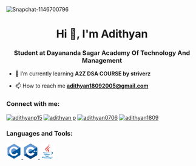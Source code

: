 ![Snapchat-1146700796](https://github.com/user-attachments/assets/069a84dc-6479-4333-a54c-8e3911b9b934)
<h1 align="center">Hi 👋, I'm Adithyan</h1>
<h3 align="center">Student at Dayananda Sagar Academy Of Technology And Management</h3>

- 🌱 I’m currently learning **A2Z DSA COURSE by striverz**

- 📫 How to reach me **adithyan18092005@gmail.com**

<h3 align="left">Connect with me:</h3>
<p align="left">
<a href="https://twitter.com/adithyanp15" target="blank"><img align="center" src="https://raw.githubusercontent.com/rahuldkjain/github-profile-readme-generator/master/src/images/icons/Social/twitter.svg" alt="adithyanp15" height="30" width="40" /></a>
<a href="https://linkedin.com/in/adithyan p" target="blank"><img align="center" src="https://raw.githubusercontent.com/rahuldkjain/github-profile-readme-generator/master/src/images/icons/Social/linked-in-alt.svg" alt="adithyan p" height="30" width="40" /></a>
<a href="https://instagram.com/adithyan0706" target="blank"><img align="center" src="https://raw.githubusercontent.com/rahuldkjain/github-profile-readme-generator/master/src/images/icons/Social/instagram.svg" alt="adithyan0706" height="30" width="40" /></a>
<a href="https://discord.gg/adithyan1809" target="blank"><img align="center" src="https://raw.githubusercontent.com/rahuldkjain/github-profile-readme-generator/master/src/images/icons/Social/discord.svg" alt="adithyan1809" height="30" width="40" /></a>
</p>

<h3 align="left">Languages and Tools:</h3>
<p align="left"> <a href="https://www.cprogramming.com/" target="_blank" rel="noreferrer"> <img src="https://raw.githubusercontent.com/devicons/devicon/master/icons/c/c-original.svg" alt="c" width="40" height="40"/> </a> <a href="https://www.w3schools.com/cpp/" target="_blank" rel="noreferrer"> <img src="https://raw.githubusercontent.com/devicons/devicon/master/icons/cplusplus/cplusplus-original.svg" alt="cplusplus" width="40" height="40"/> </a> <a href="https://www.java.com" target="_blank" rel="noreferrer"> <img src="https://raw.githubusercontent.com/devicons/devicon/master/icons/java/java-original.svg" alt="java" width="40" height="40"/> </a> </p>
